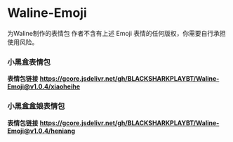 # Waline-Emoji
为Waline制作的表情包
作者不含有上述 Emoji 表情的任何版权，你需要自行承担使用风险。

### **小黑盒表情包**

**表情包链接** **https://gcore.jsdelivr.net/gh/BLACKSHARKPLAYBT/Waline-Emoji@v1.0.4/xiaoheihe**

### **小黑盒盒娘表情包**

**表情包链接** **https://gcore.jsdelivr.net/gh/BLACKSHARKPLAYBT/Waline-Emoji@v1.0.4/heniang**
